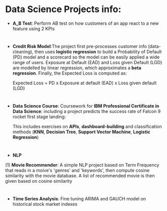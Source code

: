 # Data Science Projects info:    
* **A_B Test**: Perform AB test on how customers of an app react to a new feature using 2 KPIs
#
* **Credit Risk Model**:The project first pre-processes customer info (data-cleaning), then uses **logistic  regression** to build a Probability of Default (PD) model and a scorecard so the model can be easily applied a wide range of users. Exposure at Default (EAD) and Loss given Default (LGD) are modelled by linear regression, which approximates a **beta regression**. Finally, the Expected Loss is computed as:

	Expected Loss = PD x Exposure at default (EAD) x Loss given default (LGD)
#	
* **Data Science Course**: Coursework for **IBM Professional Certificate in Data Science**: including a  project predicts the success rate of Falcon 9 rocket first stage landing:

	This includes exercises on **APIs**, **dashboard-building** and classification methods (**KNN**, **Decision Tree**, **Support Vector Machine**, **Logistic Regression**)
#
* **NLP**

(1) **Movie Recommender**:  A simple NLP project based on Term Frequency that reads in a moive's 'genres' and 'keywords', then compute cosine similarity with the movie database. A list of recommended movie is then given based on cosine similarity
#
* **Time Series Analysis**: Fine tuning ARIMA and GAUCH model on historical stock market indexes

	
